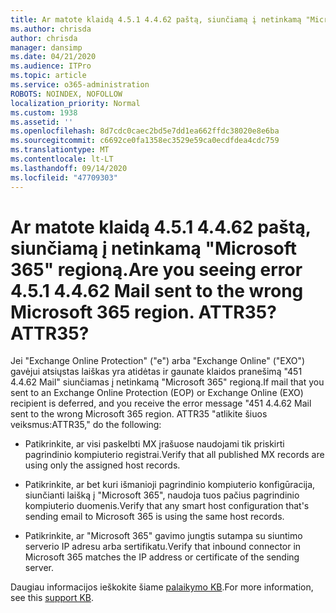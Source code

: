 ```yaml
---
title: Ar matote klaidą 4.5.1 4.4.62 paštą, siunčiamą į netinkamą "Microsoft 365" regioną. ATTR35?
ms.author: chrisda
author: chrisda
manager: dansimp
ms.date: 04/21/2020
ms.audience: ITPro
ms.topic: article
ms.service: o365-administration
ROBOTS: NOINDEX, NOFOLLOW
localization_priority: Normal
ms.custom: 1938
ms.assetid: ''
ms.openlocfilehash: 8d7cdc0caec2bd5e7dd1ea662ffdc38020e8e6ba
ms.sourcegitcommit: c6692ce0fa1358ec3529e59ca0ecdfdea4cdc759
ms.translationtype: MT
ms.contentlocale: lt-LT
ms.lasthandoff: 09/14/2020
ms.locfileid: "47709303"
---
```

# <a name="are-you-seeing-error-451-4462-mail-sent-to-the-wrong-microsoft-365-region-attr35"></a><span data-ttu-id="fd5df-103">Ar matote klaidą 4.5.1 4.4.62 paštą, siunčiamą į netinkamą "Microsoft 365" regioną.</span><span class="sxs-lookup"><span data-stu-id="fd5df-103">Are you seeing error 4.5.1 4.4.62 Mail sent to the wrong Microsoft 365 region.</span></span> <span data-ttu-id="fd5df-104">ATTR35?</span><span class="sxs-lookup"><span data-stu-id="fd5df-104">ATTR35?</span></span>

<span data-ttu-id="fd5df-105">Jei "Exchange Online Protection" ("e") arba "Exchange Online" ("EXO") gavėjui atsiųstas laiškas yra atidėtas ir gaunate klaidos pranešimą "451 4.4.62 Mail" siunčiamas į netinkamą "Microsoft 365" regioną.</span><span class="sxs-lookup"><span data-stu-id="fd5df-105">If mail that you sent to an Exchange Online Protection (EOP) or Exchange Online (EXO) recipient is deferred, and you receive the error message "451 4.4.62 Mail sent to the wrong Microsoft 365 region.</span></span> <span data-ttu-id="fd5df-106">ATTR35 "atlikite šiuos veiksmus:</span><span class="sxs-lookup"><span data-stu-id="fd5df-106">ATTR35," do the following:</span></span>

- <span data-ttu-id="fd5df-107">Patikrinkite, ar visi paskelbti MX įrašuose naudojami tik priskirti pagrindinio kompiuterio registrai.</span><span class="sxs-lookup"><span data-stu-id="fd5df-107">Verify that all published MX records are using only the assigned host records.</span></span>

- <span data-ttu-id="fd5df-108">Patikrinkite, ar bet kuri išmanioji pagrindinio kompiuterio konfigūracija, siunčianti laišką į "Microsoft 365", naudoja tuos pačius pagrindinio kompiuterio duomenis.</span><span class="sxs-lookup"><span data-stu-id="fd5df-108">Verify that any smart host configuration that's sending email to Microsoft 365 is using the same host records.</span></span>

- <span data-ttu-id="fd5df-109">Patikrinkite, ar "Microsoft 365" gavimo jungtis sutampa su siuntimo serverio IP adresu arba sertifikatu.</span><span class="sxs-lookup"><span data-stu-id="fd5df-109">Verify that inbound connector in Microsoft 365 matches the IP address or certificate of the sending server.</span></span>

<span data-ttu-id="fd5df-110">Daugiau informacijos ieškokite šiame [palaikymo KB](https://support.microsoft.com/help/4057301/attr35-response-code-when-mail-is-sent-to-eop-exo).</span><span class="sxs-lookup"><span data-stu-id="fd5df-110">For more information, see this [support KB](https://support.microsoft.com/help/4057301/attr35-response-code-when-mail-is-sent-to-eop-exo).</span></span>
